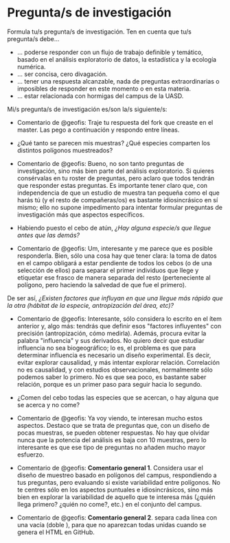 # Pregunta/s de investigación

Formula tu/s pregunta/s de investigación. Ten en cuenta que tu/s pregunta/s debe...

* ... poderse responder con un flujo de trabajo definible y temático, basado en el análisis exploratorio de datos, la estadística y la ecología numérica.
* ... ser concisa, cero divagación.
* ... tener una respuesta alcanzable, nada de preguntas extraordinarias o imposibles de responder en este momento o en esta materia.
* ... estar relacionada con hormigas del campus de la UASD.

Mi/s pregunta/s de investigación es/son la/s siguiente/s:

* Comentario de @geofis: Traje tu respuesta del fork que creaste en el master. Las pego a continuación y respondo entre líneas.

* ¿Qué tanto se parecen mis muestras? ¿Qué especies comparten los distintos polígonos muestreados?

* Comentario de @geofis: Bueno, no son tanto preguntas de investigación, sino más bien parte del análisis exploratorio. Si quieres consérvalas en tu roster de preguntas, pero aclaro que todos tendrán que responder estas preguntas. Es importante tener claro que, con independencia de que un estudio de muestra tan pequeña como el que harás tú (y el resto de compañeras/os) es bastante idiosincrásico en sí mismo; ello no supone impedimento para intentar formular preguntas de investigación más que aspectos específicos.

* Habiendo puesto el cebo de atún, *¿Hay alguna especie/s que llegue antes que las demás?*

* Comentario de @geofis: Um, interesante y me parece que es posible responderla. Bien, sólo una cosa hay que tener clara: la toma de datos en el campo obligará a estar pendiente de todos los cebos (o de una selección de ellos) para separar el primer individuos que llege y etiquetar ese frasco de manera separada del resto (perteneciente al polígono, pero haciendo la salvedad de que fue el primero). 

De ser así, *¿Existen factores que influyan en que una llegue más rápido que la otra (hábitat de la especie, antropización del área, etc)?* 

* Comentario de @geofis: Interesante, sólo considera lo escrito en el ítem anterior y, algo más: tendrás que definir esos "factores influyentes" con precisión (antropización, cómo medirla). Además, procura evitar la palabra "influencia" y sus derivados. No quiero decir que estudiar influencia no sea biogeográfico; lo es, el problema es que para determinar influencia es necesario un diseño experimental. Es decir, evitar explorar causalidad, y más intentar explorar relación. Correlación no es causalidad, y con estudios observacionales, normalmente sólo podemos saber lo primero. No es que sea poco, es bastante saber relación, porque es un primer paso para seguir hacia lo segundo.

* ¿Comen del cebo todas las especies que se acercan, o hay alguna que se acerca y no come?

* Comentario de @geofis: Ya voy viendo, te interesan mucho estos aspectos. Destaco que se trata de preguntas que, con un diseño de pocas muestras, se pueden obtener respuestas. No hay que olvidar nunca que la potencia del análisis es baja con 10 muestras, pero lo interesante es que ese tipo de preguntas no añaden mucho mayor esfuerzo.

* Comentario de @geofis: **Comentario general 1**. Considera usar el diseño de muestreo basado en polígonos del campus, respondiendo a tus preguntas, pero evaluando si existe variabilidad entre polígonos. No te centres sólo en los aspectos puntuales e idiosincrásicos, sino más bien en explorar la variabilidad de aquello que te interesa más (¿quién llega primero? ¿quién no come?, etc.) en el conjunto del campus.

* Comentario de @geofis: **Comentario general 2**. separa cada línea con una vacía (doble <enter>), para que no aparezcan todas unidas cuando se genera el HTML en GitHub.
